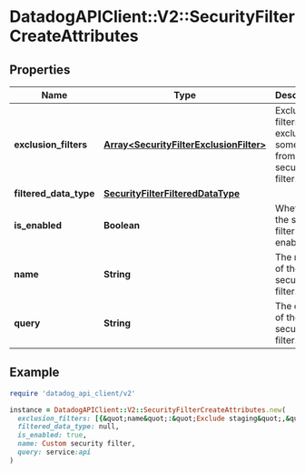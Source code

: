 # DatadogAPIClient::V2::SecurityFilterCreateAttributes

## Properties

| Name                   | Type                                                                               | Description                                                      | Notes |
| ---------------------- | ---------------------------------------------------------------------------------- | ---------------------------------------------------------------- | ----- |
| **exclusion_filters**  | [**Array&lt;SecurityFilterExclusionFilter&gt;**](SecurityFilterExclusionFilter.md) | Exclusion filters to exclude some logs from the security filter. |       |
| **filtered_data_type** | [**SecurityFilterFilteredDataType**](SecurityFilterFilteredDataType.md)            |                                                                  |       |
| **is_enabled**         | **Boolean**                                                                        | Whether the security filter is enabled.                          |       |
| **name**               | **String**                                                                         | The name of the security filter.                                 |       |
| **query**              | **String**                                                                         | The query of the security filter.                                |       |

## Example

```ruby
require 'datadog_api_client/v2'

instance = DatadogAPIClient::V2::SecurityFilterCreateAttributes.new(
  exclusion_filters: [{&quot;name&quot;:&quot;Exclude staging&quot;,&quot;query&quot;:&quot;source:staging&quot;}],
  filtered_data_type: null,
  is_enabled: true,
  name: Custom security filter,
  query: service:api
)
```
